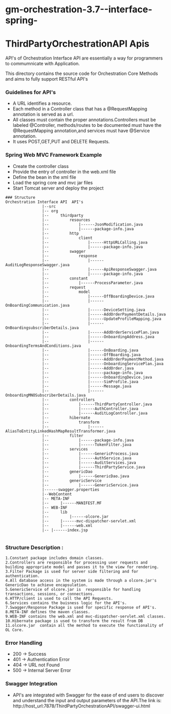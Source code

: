 # gm-orchestration-3.7--interface-spring-
# ThirdPartyOrchestrationAPI Apis
API's of Orchestration Interface API are essentially a way for programmers to commumnicate with Application.

This directory contains the source code for Orchestration Core Methods and aims to fully support RESTful API's

### Guidelines for API's
- A URL identifies a resource.
- Each method in a Controller class that has a @RequestMapping annotation is served as a url.
- All classes must contain the proper annotations.Controllers must be labeled @Controller, methods/routes to be documented must have the @RequestMapping annotation,and services must have @Service annotation.
- It uses POST,GET,PUT and DELETE Requests.

### Spring Web MVC Framework Example
- Create the controller class
- Provide the entry of controller in the web.xml file
- Define the bean in the xml file
- Load the spring core and mvc jar files
- Start Tomcat server and deploy the project
```
### Structure
Orchestration Interface API  API's
				|--src
				|--	org
				|--		thirdparty
				|--			resources
				|--				|------JsonModification.java
				|--				|------package-info.java
				|--			http
				|--				client
				|--					|------HttpURLCalling.java
				|--					|------package-info.java
				|--			swagger
				|--				response
				|--					|------AuditLogResponseSwagger.java
				|--					|------ApiResponseSwagger.java
				|--					|------package-info.java
				|--			constant
				|--				|------ProcessParameter.java
				|--			request
				|--				model
				|--					|------OffBoardingDevice.java
				|--					|------OnBoardingCommunication.java
				|--					|------DeviceSetting.java
				|--					|------AddOrderPaymentDetails.java
				|--					|------UpdateProfileMapping.java
				|--					|------OnBoardingsubscriberDetails.java
				|--					|------AddOrderServicePlan.java
				|--					|------OnboardingAddress.java
				|--					|------OnboardingTermsAndConditions.java
				|--					|------OnBoarding.java
				|--					|------OffBoarding.java
				|--					|------AddOrderPaymentMethod.java
				|--					|------OnboardingServicePlan.java
				|--					|------AddOrder.java
				|--					|------package-info.java
				|--					|------OnboardingDevice.java
				|--					|------SimProfile.java
				|--					|------Message.java
				|--					|------OnboardingMNOSubscriberDetails.java
				|--			controllers
				|--				|------ThirdPartyController.java
				|--				|------AuthController.java
				|--				|------AuditLogController.java
				|--			hibernate
				|--				transform
				|--					|------AliasToEntityLinkedHashMapResultTransformer.java
				|--			filter
				|--				|------package-info.java
				|--				|------TokenFilter.java
				|--			services
				|--				|------GenericProcess.java
				|--				|------AuthService.java
				|--				|------AuditServices.java
				|--				|------ThirdPartyService.java
				|--			genericDao
				|--				|------GenericDao.java
				|--			genericService
				|--				|------GenericService.java
				|------swagger.properties
				|--WebContent
				|--	META-INF
				|--		|------MANIFEST.MF
				|--	WEB-INF
				|--		lib
				|--			|------olcore.jar
				|--		|------mvc-dispatcher-servlet.xml
				|--		|------web.xml
				|--	|------index.jsp
						
```

### Structure Description :


```
1.Constant package includes domain classes.
2.Controllers are responsible for processing user requests and building appropriate model and passes it to the view for rendering.
3.Filter Package is used for server side filtering and for authentication.
4.All database access in the system is made through a olcore.jar's GenericDao to achieve encapsulation.
5.GenericService of olcore.jar is  responsible for handling transactions, sessions, or connections.
6.HTTP/client is used to call the API Requests.
6.Services contains the buisness logic for the API's.
7.Swagger/Response Package is used for specific response of API's.
8.META-INF defines the maven classes.
9.WEB-INF contains the web.xml and mvc-dispatcher-servlet.xml classes.
10.Hibernate package is used to transform the result from DB
11.olcore.jar  contain all the method to execute the functionality of OL Core.

```
### Error Handling
- 200 -> Success
- 401 -> Authentication Error
- 404 -> URL not Found
- 500 -> Internal Server Error 

### Swagger Integration
- API's are integrated with Swagger for the ease of end users to discover and understand the input and output parameters of the  API.The link is:
    http://host_url:7878/ThirdPartyOrchestrationAPI/swagger-ui.html
